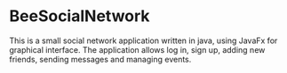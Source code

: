 # BeeSocialNetwork
This is a small social network application written in java, using JavaFx for  graphical interface.
The application allows log in, sign up, adding new friends, sending messages and managing events.
